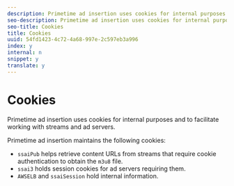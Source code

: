 ```yaml
---
description: Primetime ad insertion uses cookies for internal purposes and to facilitate working with streams and ad servers.
seo-description: Primetime ad insertion uses cookies for internal purposes and to facilitate working with streams and ad servers.
seo-title: Cookies
title: Cookies
uuid: 54fd1423-4c72-4a68-997e-2c597eb3a996
index: y
internal: n
snippet: y
translate: y
---
```


# Cookies

Primetime ad insertion uses cookies for internal purposes and to facilitate working with streams and ad servers.

Primetime ad insertion maintains the following cookies:
* `ssaiPub` helps retrieve content URLs from streams that require cookie authentication to obtain the `m3u8` file.
* `ssai3` holds session cookies for ad servers requiring them.
* `AWSELB` and `ssaiSession` hold internal information.



